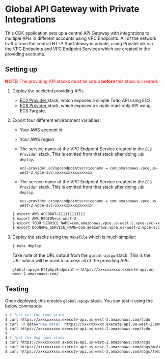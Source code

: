 # Global API Gateway with Private Integrations

This CDK application sets up a central API Gateway with integrations to multiple APIs
in different accounts using VPC Endpoints. All of the network traffic from the central
HTTP ApiGateway is private, using PrivateLink via the VPC Endpoints and VPC Endpoint Services
which are created in the providing accounts.

## Setting up

<div style="color:red">
  <strong>NOTE: </strong>The providing API stacks must be setup <strong>before</strong> this stack is created.
</div>

1. Deploy the backend providing APIs

   - [ EC2 Provider ](../ec2-provider) stack, which exposes a simple Todo API using EC2.
   - [ ECS Provider ](../ecs-provider) stack, which exposes a simple read-only API using ECS Fargate.

2. Export four different environment variables:

   - Your AWS account id
   - Your AWS region
   - The service name of the VPC Endpoint Service created in the `EC2 Provider` stack.
     This is emitted from that stack after doing `cdk deploy`.

     `ec2-provider.ec2vpcendpointservicename = com.amazonaws.vpce.us-west-2.vpce-svc-xxxxxxxxxxxxxxxxx`

   - The service name of the VPC Endpoint Service created in the `ECS Provider` stack.
     This is emitted from that stack after doing `cdk deploy`.

     `ecs-provider.ecsvpcendpointservicename = com.amazonaws.vpce.us-west-2.vpce-svc-xxxxxxxxxxxxxxxxx`

   ```bash
   $ export AWS_ACCOUNT=111111111111
   $ export AWS_REGION=us-west-2
   $ export TODO_SERVICE_NAME=com.amazonaws.vpce.us-west-2.vpce-svc-xxxxxxxxxxxxxxxxx
   $ export DOGNAME_SERVICE_NAME=com.amazonaws.vpce.us-west-2.vpce-svc-xxxxxxxxxxxxxxxxx
   ```

3. Deploy the stacks using the `Makefile` which is much simplier:

   ```bash
   $ make deploy
   ```

   Take note of the URL output from the `global-apigw` stack. This is the URL which
   will be used to access all of the providing APIs

   `global-apigw.HttpApiEndpoint = https://xxxxxxxxxx.execute-api.us-west-2.amazonaws.com/`

## Testing

Once deployed, this creates `global-apigw` stack. You can test it using the below commands:

```bash
$ # Test out the todo stack
$ curl https://xxxxxxxxxx.execute-api.us-west-2.amazonaws.com/todo
$ curl -d data="new data"  https://xxxxxxxxxx.execute-api.us-west-2.amazonaws.com/todo
$ curl https://xxxxxxxxxx.execute-api.us-west-2.amazonaws.com/todo
$
$ # Test the dog name stack
$ curl https://xxxxxxxxxx.execute-api.us-west-2.amazonaws.com/dogs
$ curl https://xxxxxxxxxx.execute-api.us-west-2.amazonaws.com/dogs/males
$ curl https://xxxxxxxxxx.execute-api.us-west-2.amazonaws.com/dogs/females
```

